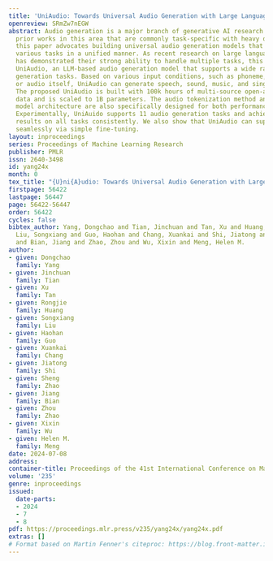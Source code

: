 ```yaml
---
title: 'UniAudio: Towards Universal Audio Generation with Large Language Models'
openreview: SRmZw7nEGW
abstract: Audio generation is a major branch of generative AI research. Compared with
  prior works in this area that are commonly task-specific with heavy domain knowledge,
  this paper advocates building universal audio generation models that can handle
  various tasks in a unified manner. As recent research on large language models (LLMs)
  has demonstrated their strong ability to handle multiple tasks, this work presents
  UniAudio, an LLM-based audio generation model that supports a wide range of audio
  generation tasks. Based on various input conditions, such as phoneme, text description,
  or audio itself, UniAudio can generate speech, sound, music, and singing voice.
  The proposed UniAudio is built with 100k hours of multi-source open-available audio
  data and is scaled to 1B parameters. The audio tokenization method and language
  model architecture are also specifically designed for both performance and efficiency.
  Experimentally, UniAuido supports 11 audio generation tasks and achieves competitive
  results on all tasks consistently. We also show that UniAudio can support new tasks
  seamlessly via simple fine-tuning.
layout: inproceedings
series: Proceedings of Machine Learning Research
publisher: PMLR
issn: 2640-3498
id: yang24x
month: 0
tex_title: "{U}ni{A}udio: Towards Universal Audio Generation with Large Language Models"
firstpage: 56422
lastpage: 56447
page: 56422-56447
order: 56422
cycles: false
bibtex_author: Yang, Dongchao and Tian, Jinchuan and Tan, Xu and Huang, Rongjie and
  Liu, Songxiang and Guo, Haohan and Chang, Xuankai and Shi, Jiatong and Zhao, Sheng
  and Bian, Jiang and Zhao, Zhou and Wu, Xixin and Meng, Helen M.
author:
- given: Dongchao
  family: Yang
- given: Jinchuan
  family: Tian
- given: Xu
  family: Tan
- given: Rongjie
  family: Huang
- given: Songxiang
  family: Liu
- given: Haohan
  family: Guo
- given: Xuankai
  family: Chang
- given: Jiatong
  family: Shi
- given: Sheng
  family: Zhao
- given: Jiang
  family: Bian
- given: Zhou
  family: Zhao
- given: Xixin
  family: Wu
- given: Helen M.
  family: Meng
date: 2024-07-08
address:
container-title: Proceedings of the 41st International Conference on Machine Learning
volume: '235'
genre: inproceedings
issued:
  date-parts:
  - 2024
  - 7
  - 8
pdf: https://proceedings.mlr.press/v235/yang24x/yang24x.pdf
extras: []
# Format based on Martin Fenner's citeproc: https://blog.front-matter.io/posts/citeproc-yaml-for-bibliographies/
---
```

